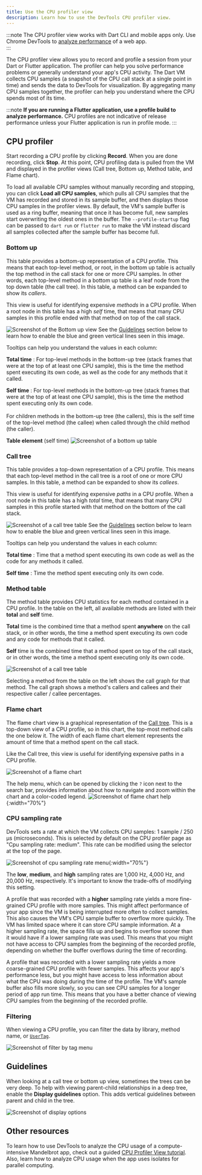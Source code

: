 ```yaml
---
title: Use the CPU profiler view
description: Learn how to use the DevTools CPU profiler view.
---
```


:::note
The CPU profiler view works with Dart CLI and mobile apps only.
Use Chrome DevTools to [analyze performance][]
of a web app.  
:::

The CPU profiler view allows you to record and profile a
session from your Dart or Flutter application.
The profiler can help you solve performance problems
or generally understand your app's CPU activity.
The Dart VM collects CPU samples
(a snapshot of the CPU call stack at a single point in time)
and sends the data to DevTools for visualization.
By aggregating many CPU samples together,
the profiler can help you understand where the CPU
spends most of its time.

:::note
**If you are running a Flutter application,
use a profile build to analyze performance.**
CPU profiles are not indicative of release performance
unless your Flutter application is run in profile mode.
:::

## CPU profiler

Start recording a CPU profile by clicking **Record**.
When you are done recording, click **Stop**. At this point,
CPU profiling data is pulled from the VM and displayed
in the profiler views (Call tree, Bottom up, Method table,
and Flame chart).

To load all available CPU samples without manually
recording and stopping, you can click **Load all CPU samples**,
which pulls all CPU samples that the VM has recorded and
stored in its sample buffer, and then displays those
CPU samples in the profiler views. By default, the VM's sample buffer is
used as a ring buffer, meaning that once it has become full, new samples
start overwriting the oldest ones in the buffer. The `--profile-startup` flag
can be passed to `dart run` or `flutter run` to make the VM instead discard
all samples collected after the sample buffer has become full.

### Bottom up

This table provides a bottom-up representation
of a CPU profile. This means that each top-level method,
or root, in the bottom up table is actually the
top method in the call stack for one or more CPU samples.
In other words, each top-level method in a bottom up
table is a leaf node from the top down table
(the call tree).
In this table, a method can be expanded to show its _callers_.

This view is useful for identifying expensive _methods_
in a CPU profile. When a root node in this table
has a high _self_ time, that means that many CPU samples
in this profile ended with that method on top of the call stack.

![Screenshot of the Bottom up view](/assets/images/docs/tools/devtools/bottom-up-view.png)
See the [Guidelines](#guidelines) section below to learn how to
enable the blue and green vertical lines seen in this image.

Tooltips can help you understand the values in each column:

**Total time**
: For top-level methods in the bottom-up tree
(stack frames that were at the top of at least one
CPU sample), this is the time the method spent executing
its own code, as well as the code for any methods that
it called.

**Self time**
: For top-level methods in the bottom-up tree
(stack frames that were at the top of at least one CPU
sample), this is the time the method spent executing only
its own code.<br><br>
For children methods in the bottom-up tree (the callers),
this is the self time of the top-level method (the callee)
when called through the child method (the caller).

**Table element** (self time)
![Screenshot of a bottom up table](/assets/images/docs/tools/devtools/table-element.png)

### Call tree

This table provides a top-down representation of a CPU profile.
This means that each top-level method in the call tree is a root
of one or more CPU samples. In this table,
a method can be expanded to show its _callees_.

This view is useful for identifying expensive _paths_ in a CPU profile.
When a root node in this table has a high _total_ time,
that means that many CPU samples in this profile started
with that method on the bottom of the call stack.

![Screenshot of a call tree table](/assets/images/docs/tools/devtools/call-tree.png)
See the [Guidelines](#guidelines) section below to learn how to
enable the blue and green vertical lines seen in this image.

Tooltips can help you understand the values in each column:

**Total time**
: Time that a method spent executing its own code as well as
the code for any methods it called.

**Self time**
: Time the method spent executing only its own code.

### Method table

The method table provides CPU statistics for each method
contained in a CPU profile. In the table on the left,
all available methods are listed with their **total** and
**self** time.

**Total** time is the combined time that a method spent
**anywhere** on the call stack, or in other words,
the time a method spent executing its own code and
any code for methods that it called.

**Self** time is the combined time that a method spent
on top of the call stack, or in other words,
the time a method spent executing only its own code.

![Screenshot of a call tree table](/assets/images/docs/tools/devtools/method-table.png)

Selecting a method from the table on the left shows
the call graph for that method. The call graph shows
a method's callers and callees and their respective
caller / callee percentages.

### Flame chart

The flame chart view is a graphical representation of
the [Call tree](#call-tree). This is a top-down view
of a CPU profile, so in this chart,
the top-most method calls the one below it.
The width of each flame chart element represents the
amount of time that a method spent on the call stack.

Like the Call tree, this view is useful for identifying
expensive paths in a CPU profile.

![Screenshot of a flame chart](/assets/images/docs/tools/devtools/cpu-flame-chart.png)

The help menu, which can be opened by clicking the `?` icon
next to the search bar, provides information about how to
navigate and zoom within the chart and a color-coded legend.
![Screenshot of flame chart help](/assets/images/docs/tools/devtools/flame-chart-help.png){:width="70%"}


### CPU sampling rate

DevTools sets a rate at which the VM collects CPU samples:
1 sample / 250 μs (microseconds).
This is selected by default on
the CPU profiler page as "Cpu sampling rate: medium".
This rate can be modified using the selector at the top
of the page.

![Screenshot of cpu sampling rate menu](/assets/images/docs/tools/devtools/cpu-sampling-rate-menu.png){:width="70%"}

The **low**, **medium**, and **high** sampling rates are
1,000 Hz, 4,000 Hz, and 20,000 Hz, respectively.
It's important to know the trade-offs
of modifying this setting.

A profile that was recorded with a **higher** sampling rate
yields a more fine-grained CPU profile with more samples.
This might affect performance of your app since the VM
is being interrupted more often to collect samples.
This also causes the VM's CPU sample buffer to overflow more quickly.
The VM has limited space where it can store CPU sample information.
At a higher sampling rate, the space fills up and begins
to overflow sooner than it would have if a lower sampling
rate was used.
This means that you might not have access to CPU samples
from the beginning of the recorded profile, depending
on whether the buffer overflows during the time of recording.

A profile that was recorded with a lower sampling rate
yields a more coarse-grained CPU profile with fewer samples.
This affects your app's performance less,
but you might have access to less information about what
the CPU was doing during the time of the profile.
The VM's sample buffer also fills more slowly, so you can see
CPU samples for a longer period of app run time.
This means that you have a better chance of viewing CPU
samples from the beginning of the recorded profile.

### Filtering

When viewing a CPU profile, you can filter the data by
library, method name, or [`UserTag`][].

![Screenshot of filter by tag menu](/assets/images/docs/tools/devtools/filter-by-tag.png)

[`UserTag`]: {{site.api}}/flutter/dart-developer/UserTag-class.html

## Guidelines

When looking at a call tree or bottom up view,
sometimes the trees can be very deep.
To help with viewing parent-child relationships in a deep tree,
enable the **Display guidelines** option.
This adds vertical guidelines between parent and child in the tree.

![Screenshot of display options](/assets/images/docs/tools/devtools/display-options.png)

[analyze performance]: {{site.developers}}/web/tools/chrome-devtools/evaluate-performance/
  
## Other resources
  
To learn how to use DevTools to analyze
the CPU usage of a compute-intensive Mandelbrot app,
check out a guided [CPU Profiler View tutorial][profiler-tutorial].
Also, learn how to analyze CPU usage when the app
uses isolates for parallel computing.

[profiler-tutorial]: {{site.medium}}/@fluttergems/mastering-dart-flutter-devtools-cpu-profiler-view-part-6-of-8-31e24eae6bf8
